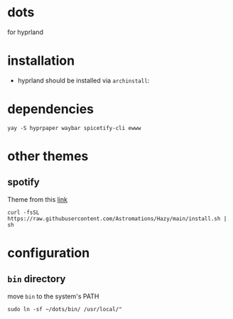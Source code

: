 # dots

for hyprland

# installation

- hyprland should be installed via `archinstall`:

# dependencies

```
yay -S hyprpaper waybar spicetify-cli ewww
```

# other themes

## spotify
Theme from this [link](https://github.com/Astromations/Hazy) 
```
curl -fsSL https://raw.githubusercontent.com/Astromations/Hazy/main/install.sh | sh
```
# configuration
## `bin` directory
move `bin` to the system's PATH
```
sudo ln -sf ~/dots/bin/ /usr/local/"
```

